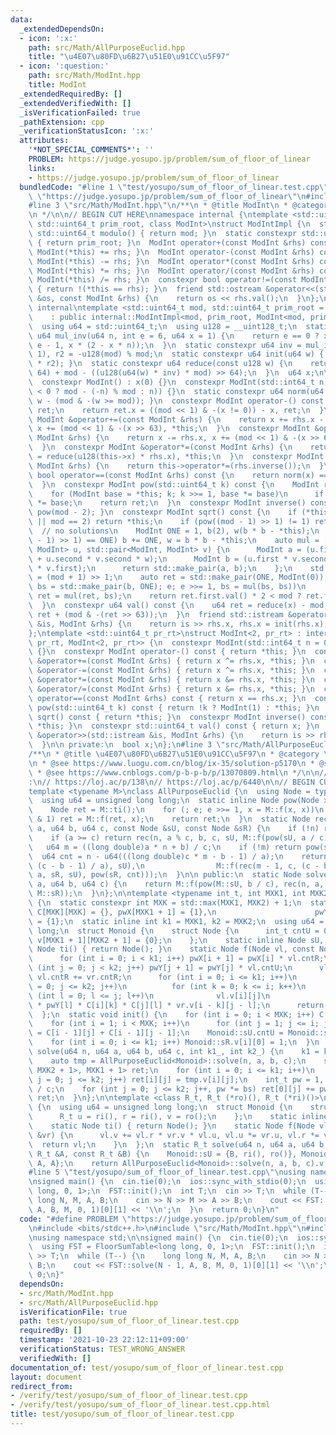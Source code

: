 ```yaml
---
data:
  _extendedDependsOn:
  - icon: ':x:'
    path: src/Math/AllPurposeEuclid.hpp
    title: "\u4E07\u80FD\u6B27\u51E0\u91CC\u5F97"
  - icon: ':question:'
    path: src/Math/ModInt.hpp
    title: ModInt
  _extendedRequiredBy: []
  _extendedVerifiedWith: []
  _isVerificationFailed: true
  _pathExtension: cpp
  _verificationStatusIcon: ':x:'
  attributes:
    '*NOT_SPECIAL_COMMENTS*': ''
    PROBLEM: https://judge.yosupo.jp/problem/sum_of_floor_of_linear
    links:
    - https://judge.yosupo.jp/problem/sum_of_floor_of_linear
  bundledCode: "#line 1 \"test/yosupo/sum_of_floor_of_linear.test.cpp\"\n#define PROBLEM\
    \ \"https://judge.yosupo.jp/problem/sum_of_floor_of_linear\"\n#include <bits/stdc++.h>\n\
    #line 3 \"src/Math/ModInt.hpp\"\n/**\n * @title ModInt\n * @category \u6570\u5B66\
    \n */\n\n// BEGIN CUT HERE\nnamespace internal {\ntemplate <std::uint64_t mod,\
    \ std::uint64_t prim_root, class ModInt>\nstruct ModIntImpl {\n  static constexpr\
    \ std::uint64_t modulo() { return mod; }\n  static constexpr std::uint64_t pr_rt()\
    \ { return prim_root; }\n  ModInt operator+(const ModInt &rhs) const { return\
    \ ModInt(*this) += rhs; }\n  ModInt operator-(const ModInt &rhs) const { return\
    \ ModInt(*this) -= rhs; }\n  ModInt operator*(const ModInt &rhs) const { return\
    \ ModInt(*this) *= rhs; }\n  ModInt operator/(const ModInt &rhs) const { return\
    \ ModInt(*this) /= rhs; }\n  constexpr bool operator!=(const ModInt &rhs) const\
    \ { return !(*this == rhs); }\n  friend std::ostream &operator<<(std::ostream\
    \ &os, const ModInt &rhs) {\n    return os << rhs.val();\n  }\n};\n}  // namespace\
    \ internal\ntemplate <std::uint64_t mod, std::uint64_t prim_root = 0>\nclass ModInt\n\
    \    : public internal::ModIntImpl<mod, prim_root, ModInt<mod, prim_root>> {\n\
    \  using u64 = std::uint64_t;\n  using u128 = __uint128_t;\n  static constexpr\
    \ u64 mul_inv(u64 n, int e = 6, u64 x = 1) {\n    return e == 0 ? x : mul_inv(n,\
    \ e - 1, x * (2 - x * n));\n  }\n  static constexpr u64 inv = mul_inv(mod, 6,\
    \ 1), r2 = -u128(mod) % mod;\n  static constexpr u64 init(u64 w) { return reduce(u128(w)\
    \ * r2); }\n  static constexpr u64 reduce(const u128 w) {\n    return u64(w >>\
    \ 64) + mod - ((u128(u64(w) * inv) * mod) >> 64);\n  }\n  u64 x;\n\n public:\n\
    \  constexpr ModInt() : x(0) {}\n  constexpr ModInt(std::int64_t n) : x(init(n\
    \ < 0 ? mod - (-n) % mod : n)) {}\n  static constexpr u64 norm(u64 w) { return\
    \ w - (mod & -(w >= mod)); }\n  constexpr ModInt operator-() const {\n    ModInt\
    \ ret;\n    return ret.x = ((mod << 1) & -(x != 0)) - x, ret;\n  }\n  constexpr\
    \ ModInt &operator+=(const ModInt &rhs) {\n    return x += rhs.x - (mod << 1),\
    \ x += (mod << 1) & -(x >> 63), *this;\n  }\n  constexpr ModInt &operator-=(const\
    \ ModInt &rhs) {\n    return x -= rhs.x, x += (mod << 1) & -(x >> 63), *this;\n\
    \  }\n  constexpr ModInt &operator*=(const ModInt &rhs) {\n    return this->x\
    \ = reduce(u128(this->x) * rhs.x), *this;\n  }\n  constexpr ModInt &operator/=(const\
    \ ModInt &rhs) {\n    return this->operator*=(rhs.inverse());\n  }\n  constexpr\
    \ bool operator==(const ModInt &rhs) const {\n    return norm(x) == norm(rhs.x);\n\
    \  }\n  constexpr ModInt pow(std::uint64_t k) const {\n    ModInt ret = ModInt(1);\n\
    \    for (ModInt base = *this; k; k >>= 1, base *= base)\n      if (k & 1) ret\
    \ *= base;\n    return ret;\n  }\n  constexpr ModInt inverse() const { return\
    \ pow(mod - 2); }\n  constexpr ModInt sqrt() const {\n    if (*this == ModInt(0)\
    \ || mod == 2) return *this;\n    if (pow((mod - 1) >> 1) != 1) return ModInt(0);\
    \  // no solutions\n    ModInt ONE = 1, b(2), w(b * b - *this);\n    while (w.pow((mod\
    \ - 1) >> 1) == ONE) b += ONE, w = b * b - *this;\n    auto mul = [&](std::pair<ModInt,\
    \ ModInt> u, std::pair<ModInt, ModInt> v) {\n      ModInt a = (u.first * v.first\
    \ + u.second * v.second * w);\n      ModInt b = (u.first * v.second + u.second\
    \ * v.first);\n      return std::make_pair(a, b);\n    };\n    std::uint64_t e\
    \ = (mod + 1) >> 1;\n    auto ret = std::make_pair(ONE, ModInt(0));\n    for (auto\
    \ bs = std::make_pair(b, ONE); e; e >>= 1, bs = mul(bs, bs))\n      if (e & 1)\
    \ ret = mul(ret, bs);\n    return ret.first.val() * 2 < mod ? ret.first : -ret.first;\n\
    \  }\n  constexpr u64 val() const {\n    u64 ret = reduce(x) - mod;\n    return\
    \ ret + (mod & -(ret >> 63));\n  }\n  friend std::istream &operator>>(std::istream\
    \ &is, ModInt &rhs) {\n    return is >> rhs.x, rhs.x = init(rhs.x), is;\n  }\n\
    };\ntemplate <std::uint64_t pr_rt>\nstruct ModInt<2, pr_rt> : internal::ModIntImpl<2,\
    \ pr_rt, ModInt<2, pr_rt>> {\n  constexpr ModInt(std::int64_t n = 0) : x(n & 1)\
    \ {}\n  constexpr ModInt operator-() const { return *this; }\n  constexpr ModInt\
    \ &operator+=(const ModInt &rhs) { return x ^= rhs.x, *this; }\n  constexpr ModInt\
    \ &operator-=(const ModInt &rhs) { return x ^= rhs.x, *this; }\n  constexpr ModInt\
    \ &operator*=(const ModInt &rhs) { return x &= rhs.x, *this; }\n  constexpr ModInt\
    \ &operator/=(const ModInt &rhs) { return x &= rhs.x, *this; }\n  constexpr bool\
    \ operator==(const ModInt &rhs) const { return x == rhs.x; }\n  constexpr ModInt\
    \ pow(std::uint64_t k) const { return !k ? ModInt(1) : *this; }\n  constexpr ModInt\
    \ sqrt() const { return *this; }\n  constexpr ModInt inverse() const { return\
    \ *this; }\n  constexpr std::uint64_t val() const { return x; }\n  friend std::istream\
    \ &operator>>(std::istream &is, ModInt &rhs) {\n    return is >> rhs.x, is;\n\
    \  }\n\n private:\n  bool x;\n};\n#line 3 \"src/Math/AllPurposeEuclid.hpp\"\n\
    /**\n * @title \u4E07\u80FD\u6B27\u51E0\u91CC\u5F97\n * @category \u6570\u5B66\
    \n * @see https://www.luogu.com.cn/blog/ix-35/solution-p5170\n * @see\n * https://kewth.github.io/2020/07/19/%E4%B8%87%E8%83%BD%E6%AC%A7%E5%87%A0%E9%87%8C%E5%BE%97/\n\
    \ * @see https://www.cnblogs.com/p-b-p-b/p/13070809.html\n */\n\n// verify\u7528\
    :\n// https://loj.ac/p/138\n// https://loj.ac/p/6440\n\n// BEGIN CUT HERE\n\n\
    template <typename M>\nclass AllPurposeEuclid {\n  using Node = typename M::Node;\n\
    \  using u64 = unsigned long long;\n  static inline Node pow(Node x, u64 e) {\n\
    \    Node ret = M::ti();\n    for (; e; e >>= 1, x = M::f(x, x))\n      if (e\
    \ & 1) ret = M::f(ret, x);\n    return ret;\n  }\n  static Node rec(u64 n, u64\
    \ a, u64 b, u64 c, const Node &sU, const Node &sR) {\n    if (!n) return M::ti();\n\
    \    if (a >= c) return rec(n, a % c, b, c, sU, M::f(pow(sU, a / c), sR));\n \
    \   u64 m = ((long double)a * n + b) / c;\n    if (!m) return pow(sR, n);\n  \
    \  u64 cnt = n - u64(((long double)c * m - b - 1) / a);\n    return M::f(M::f(pow(sR,\
    \ (c - b - 1) / a), sU),\n                M::f(rec(m - 1, c, (c - b - 1) % a,\
    \ a, sR, sU), pow(sR, cnt)));\n  }\n\n public:\n  static Node solve(u64 n, u64\
    \ a, u64 b, u64 c) {\n    return M::f(pow(M::sU, b / c), rec(n, a, b % c, c, M::sU,\
    \ M::sR));\n  }\n};\n\ntemplate <typename int_t, int MXK1, int MXK2>\nstruct FloorSumTable\
    \ {\n  static constexpr int MXK = std::max(MXK1, MXK2) + 1;\n  static inline int_t\
    \ C[MXK][MXK] = {}, pwX[MXK1 + 1] = {1},\n                      pwY[MXK2 + 1]\
    \ = {1};\n  static inline int k1 = MXK1, k2 = MXK2;\n  using u64 = unsigned long\
    \ long;\n  struct Monoid {\n    struct Node {\n      int_t cntU = 0, cntR = 0,\
    \ v[MXK1 + 1][MXK2 + 1] = {0};\n    };\n    static inline Node sU, sR;\n    static\
    \ Node ti() { return Node(); }\n    static Node f(Node vl, const Node &vr) {\n\
    \      for (int i = 0; i < k1; i++) pwX[i + 1] = pwX[i] * vl.cntR;\n      for\
    \ (int j = 0; j < k2; j++) pwY[j + 1] = pwY[j] * vl.cntU;\n      vl.cntU += vr.cntU,\
    \ vl.cntR += vr.cntR;\n      for (int i = 0; i <= k1; i++)\n        for (int j\
    \ = 0; j <= k2; j++)\n          for (int k = 0; k <= i; k++)\n            for\
    \ (int l = 0; l <= j; l++)\n              vl.v[i][j]\n                  += pwX[k]\
    \ * pwY[l] * C[i][k] * C[j][l] * vr.v[i - k][j - l];\n      return vl;\n    }\n\
    \  };\n  static void init() {\n    for (int i = 0; i < MXK; i++) C[i][0] = 1;\n\
    \    for (int i = 1; i < MXK; i++)\n      for (int j = 1; j <= i; j++) C[i][j]\
    \ = C[i - 1][j] + C[i - 1][j - 1];\n    Monoid::sU.cntU = Monoid::sR.cntR = 1;\n\
    \    for (int i = 0; i <= k1; i++) Monoid::sR.v[i][0] = 1;\n  }\n  static auto\
    \ solve(u64 n, u64 a, u64 b, u64 c, int k1_, int k2_) {\n    k1 = k1_, k2 = k2_;\n\
    \    auto tmp = AllPurposeEuclid<Monoid>::solve(n, a, b, c);\n    std::array<std::array<int_t,\
    \ MXK2 + 1>, MXK1 + 1> ret;\n    for (int i = 0; i <= k1; i++)\n      for (int\
    \ j = 0; j <= k2; j++) ret[i][j] = tmp.v[i][j];\n    int_t pw = 1, bs = double(b)\
    \ / c;\n    for (int j = 0; j <= k2; j++, pw *= bs) ret[0][j] += pw;\n    return\
    \ ret;\n  }\n};\n\ntemplate <class R_t, R_t (*ro)(), R_t (*ri)()>\nstruct RingFloorSum\
    \ {\n  using u64 = unsigned long long;\n  struct Monoid {\n    struct Node {\n\
    \      R_t u = ri(), r = ri(), v = ro();\n    };\n    static inline Node sU, sR;\n\
    \    static Node ti() { return Node(); }\n    static Node f(Node vl, const Node\
    \ &vr) {\n      vl.v += vl.r * vr.v * vl.u, vl.u *= vr.u, vl.r *= vr.r;\n    \
    \  return vl;\n    }\n  };\n  static R_t solve(u64 n, u64 a, u64 b, u64 c, const\
    \ R_t &A, const R_t &B) {\n    Monoid::sU = {B, ri(), ro()}, Monoid::sR = {ri(),\
    \ A, A};\n    return AllPurposeEuclid<Monoid>::solve(n, a, b, c).v;\n  }\n};\n\
    #line 5 \"test/yosupo/sum_of_floor_of_linear.test.cpp\"\nusing namespace std;\n\
    \nsigned main() {\n  cin.tie(0);\n  ios::sync_with_stdio(0);\n  using FST = FloorSumTable<long\
    \ long, 0, 1>;\n  FST::init();\n  int T;\n  cin >> T;\n  while (T--) {\n    long\
    \ long N, M, A, B;\n    cin >> N >> M >> A >> B;\n    cout << FST::solve(N - 1,\
    \ A, B, M, 0, 1)[0][1] << '\\n';\n  }\n  return 0;\n}\n"
  code: "#define PROBLEM \"https://judge.yosupo.jp/problem/sum_of_floor_of_linear\"\
    \n#include <bits/stdc++.h>\n#include \"src/Math/ModInt.hpp\"\n#include \"src/Math/AllPurposeEuclid.hpp\"\
    \nusing namespace std;\n\nsigned main() {\n  cin.tie(0);\n  ios::sync_with_stdio(0);\n\
    \  using FST = FloorSumTable<long long, 0, 1>;\n  FST::init();\n  int T;\n  cin\
    \ >> T;\n  while (T--) {\n    long long N, M, A, B;\n    cin >> N >> M >> A >>\
    \ B;\n    cout << FST::solve(N - 1, A, B, M, 0, 1)[0][1] << '\\n';\n  }\n  return\
    \ 0;\n}"
  dependsOn:
  - src/Math/ModInt.hpp
  - src/Math/AllPurposeEuclid.hpp
  isVerificationFile: true
  path: test/yosupo/sum_of_floor_of_linear.test.cpp
  requiredBy: []
  timestamp: '2021-10-23 22:12:11+09:00'
  verificationStatus: TEST_WRONG_ANSWER
  verifiedWith: []
documentation_of: test/yosupo/sum_of_floor_of_linear.test.cpp
layout: document
redirect_from:
- /verify/test/yosupo/sum_of_floor_of_linear.test.cpp
- /verify/test/yosupo/sum_of_floor_of_linear.test.cpp.html
title: test/yosupo/sum_of_floor_of_linear.test.cpp
---
```

